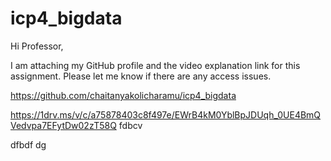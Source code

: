 # icp4_bigdata

Hi Professor,

I am attaching my GitHub profile and the video explanation link for this assignment.
Please let me know if there are any access issues.

https://github.com/chaitanyakolicharamu/icp4_bigdata

https://1drv.ms/v/c/a75878403c8f497e/EWrB4kM0YblBpJDUqh_0UE4BmQVedvpa7EFytDw02zT58Q
fdbcv

 dfbdf dg
